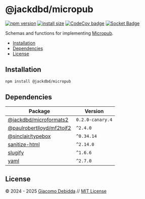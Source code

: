 # @jackdbd/micropub

[![npm version](https://badge.fury.io/js/@jackdbd%2Fmicropub.svg)](https://badge.fury.io/js/@jackdbd%2Fmicropub)
[![install size](https://packagephobia.com/badge?p=@jackdbd/micropub)](https://packagephobia.com/result?p=@jackdbd/micropub)
[![CodeCov badge](https://codecov.io/gh/jackdbd/rapido/graph/badge.svg?token=BpFF8tmBYS)](https://app.codecov.io/gh/jackdbd/rapido?flags%5B0%5D=micropub)
[![Socket Badge](https://socket.dev/api/badge/npm/package/@jackdbd/micropub)](https://socket.dev/npm/package/@jackdbd/micropub)

Schemas and functions for implementing [Micropub](https://micropub.spec.indieweb.org/).

- [Installation](#installation)
- [Dependencies](#dependencies)
- [License](#license)

## Installation

```sh
npm install @jackdbd/micropub
```

## Dependencies

| Package | Version |
|---|---|
| [@jackdbd/microformats2](https://www.npmjs.com/package/@jackdbd/microformats2) | `0.2.0-canary.4` |
| [@paulrobertlloyd/mf2tojf2](https://www.npmjs.com/package/@paulrobertlloyd/mf2tojf2) | `^2.4.0` |
| [@sinclair/typebox](https://www.npmjs.com/package/@sinclair/typebox) | `^0.34.14` |
| [sanitize-html](https://www.npmjs.com/package/sanitize-html) | `^2.14.0` |
| [slugify](https://www.npmjs.com/package/slugify) | `^1.6.6` |
| [yaml](https://www.npmjs.com/package/yaml) | `^2.7.0` |

## License

&copy; 2024 - 2025 [Giacomo Debidda](https://www.giacomodebidda.com/) // [MIT License](https://spdx.org/licenses/MIT.html)
